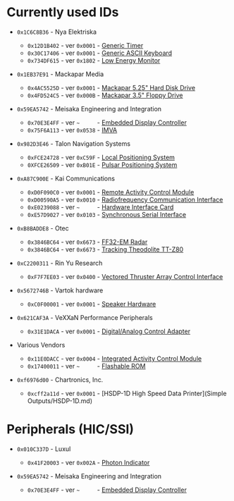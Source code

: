 Currently used IDs
==================

* `0x1C6C8B36` - Nya Elektriska
  * `0x12D1B402` - ver `0x0001` - [Generic Timer](clock.md)
  * `0x30C17406` - ver `0x0001` - [Generic ASCII Keyboard](keyboard.md)
  * `0x734DF615` - ver `0x1802` - [Low Energy Monitor](LEM1802.txt)

* `0x1EB37E91` - Mackapar Media
  * `0x4AC5525D` - ver `0x0001` - [Mackapar 5.25" Hard Disk Drive](m525hd.md)
  * `0x4FD524C5` - ver `0x000B` - [Mackapar 3.5" Floppy Drive](m35fd.txt)

* `0x59EA5742` - Meisaka Engineering and Integration
  * `0x70E3E4FF` - ver `~     ` - [Embedded Display Controller](EDC.md)
  * `0x75F6A113` - ver `0x0538` - [IMVA](IMVA.md)

* `0x982D3E46` - Talon Navigation Systems
  * `0xFCE24728` - ver `0xC59F` - [Local Positioning System](TalonNav-LPS.md)
  * `0XFCE26509` - ver `0xB01E` - [Pulsar Positioning System](pps.txt)

* `0xA87C900E` - Kai Communications
  * `0xD0F090C0` - ver `0x0001` - [Remote Activity Control Module](KaiComm-RACM.md)
  * `0xD00590A5` - ver `0x0010` - [Radiofrequency Communication Interface](KaiComm-RCI.md)
  * `0xE0239088` - ver `~     ` - [Hardware Interface Card](KaiComm-HIC.md)
  * `0xE57D9027` - ver `0x0103` - [Synchronous Serial Interface](KaiComm-SSI.md)

* `0xB8BADDE8` - Otec
  * `0x3846BC64` - ver `0x6673` - [FF32-EM Radar](radar.txt)
  * `0x3846BC64` - ver `0x6673` - [Tracking Theodolite TT-Z80](tracking.txt)

* `0xC2200311` - Rin Yu Research
  * `0xF7F7EE03` - ver `0x0400` - [Vectored Thruster Array Control Interface](VTACI.md)

* `0x5672746B` - Vartok hardware
  * `0xC0F00001` - ver `0x0001` - [Speaker Hardware](speaker.md)

* `0x621CAF3A` - VeXXaN Performance Peripherals
  * `0x31E1DACA` - ver `0x0001` - [Digital/Analog Control Adapter](daca.md)

* Various Vendors
  * `0x11E0DACC` - ver `0x0004` - [Integrated Activity Control Module](cpu-control.md)
  * `0x17400011` - ver `~     ` - [Flashable ROM](ROM.md)

* `0xf6976d00` - Chartronics, Inc.
  * `0xcff2a11d` - ver `0x0001` - [HSDP-1D High Speed Data Printer](Simple Outputs/HSDP-1D.md)

Peripherals (HIC/SSI)
=====================

* `0x010C337D` - Luxul
  * `0x41F20003` - ver `0x002A` - [Photon Indicator](Luxul-pi.md)

* `0x59EA5742` - Meisaka Engineering and Integration
  * `0x70E3E4FF` - ver `~     ` - [Embedded Display Controller](EDC.md)

